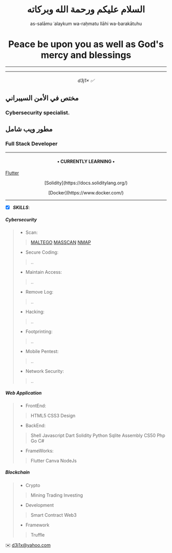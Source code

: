 <h1 align="center">  السلام عليكم ورحمة الله وبركاته </h1>

<p align="center">as-salāmu ʿalaykum wa-raḥmatu llāhi wa-barakātuhu </p>

<h1 align="center">  Peace be upon you as well as God's mercy and blessings </h1>

-----

-----

<h6 align="center"> d3j1× ✅ <h6>


## مختص في الأمن السيبراني 


<h3>Cybersecurity specialist.</h3>   

## مطور ويب شامل

<h3>Full Stack Developer </h3>

-----

<h4 align="center"> • CURRENTLY LEARNING • </h4>

[Flutter](https://flutter.dev/)
  
<p align="center">[Solidity](https://docs.soliditylang.org/)</p>
  
<p align="center">[Docker](https://www.docker.com/)</p>

-----

- [x] ***SKILLS***:

##### Cybersecurity


> - Scan:
>> [MALTEGO](https://www.maltego.com/)
>> [MASSCAN](https://www.kali.org/tools/masscan/#:~:text=MASSCAN%20is%20TCP%20port%20scanner,arbitrary%20address%20and%20port%20ranges.)
>> [NMAP](https://nmap.org)
> - Secure Coding:
>> ..
> - Maintain Access:
>> ..  
> - Remove Log:
>> ..
> - Hacking:
>> ..
> - Footprinting:
>> .. 
> - Mobile Pentest:
>> ..
> - Network Security:
>> ..


##### Web Application 


> - FrontEnd:
>>HTML5 CSS3 Design
> - BackEnd:
>>Shell Javascript Dart Solidity Python Sqlite Assembly CS50 Php Go C#
> - FrameWorks:
>>Flutter Canva NodeJs  


##### Blockchain


> - Crypto
>> Mining Trading Investing
>
> - Development
>> Smart Contract  Web3
>
> - Framework 
>> Truffle






✉️    <d3j1x@yahoo.com> 






<!---
d3j1x/d3j1x is a ✨ special ✨ repository because its `README.md` (this file) appears on your GitHub profile.
You can click the Preview link to take a look at your changes.
--->
